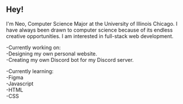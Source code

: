 ## Hey! 
  I'm Neo, Computer Science Major at the University of Illinois Chicago. I have always been drawn to computer science because of its endless creative opportunities. I am interested in full-stack web development. <br>

-Currently working on: <br>
  -Designing my own personal website. <br>
  -Creating my own Discord bot for my Discord server.<br>

-Currently learning:<br>
  -Figma <br>
  -Javascript <br>
  -HTML <br>
  -CSS <br>
